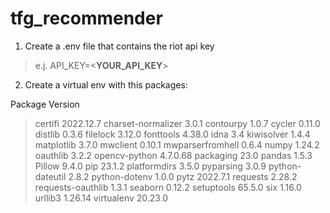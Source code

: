
# tfg_recommender

1. Create a .env file that contains the riot api key

>e.j.
API_KEY=<**YOUR_API_KEY**>

2. Create a virtual env with this packages:

Package Version

>certifi 2022.12.7
charset-normalizer 3.0.1
contourpy 1.0.7
cycler 0.11.0
distlib 0.3.6
filelock 3.12.0
fonttools 4.38.0
idna 3.4
kiwisolver 1.4.4
matplotlib 3.7.0
mwclient 0.10.1
mwparserfromhell 0.6.4
numpy 1.24.2
oauthlib 3.2.2
opencv-python 4.7.0.68
packaging 23.0
pandas 1.5.3
Pillow 9.4.0
pip 23.1.2
platformdirs 3.5.0
pyparsing 3.0.9
python-dateutil 2.8.2
python-dotenv 1.0.0
pytz 2022.7.1
requests 2.28.2
requests-oauthlib 1.3.1
seaborn 0.12.2
setuptools 65.5.0
six 1.16.0
urllib3 1.26.14
virtualenv 20.23.0
